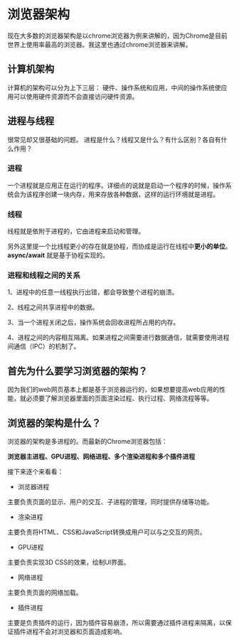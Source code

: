 # 浏览器架构
现在大多数的浏览器架构是以chrome浏览器为例来讲解的，因为Chrome是目前世界上使用率最高的浏览器。我这里也通过chrome浏览器来讲解。

## 计算机架构
计算机的架构可以分为上下三层： 硬件、操作系统和应用，中间的操作系统使应用可以使用硬件资源而不会直接访问硬件资源。

## 进程与线程
很常见却又很基础的问题。
进程是什么？线程又是什么？有什么区别？各自有什么作用？

### 进程
一个进程就是应用正在运行的程序。详细点的说就是启动一个程序的时候，操作系统会为该程序创建一块内存，用来存放各种数据，这样的运行环境就是进程。

### 线程
线程就是依附于进程的，它由进程来启动和管理。

另外这里提一个比线程更小的存在就是协程，而协成是运行在线程中**更小的单位**。**async/await** 就是基于协程实现的。

### 进程和线程之间的关系
1、进程中的任意一线程执行出错，都会导致整个进程的崩溃。

2、线程之间共享进程中的数据。

3、当一个进程关闭之后，操作系统会回收进程所占用的内存。

4、进程之间的内容相互隔离。如果进程之间需要进行数据通信，就需要使用进程间通信（IPC）的机制了。


## 首先为什么要学习浏览器的架构？

因为我们的web网页基本上都是基于浏览器运行的，如果想要提高web应用的性能，就必须要了解浏览器里面的页面渲染过程、执行过程、网络流程等等。

## 浏览器的架构是什么？

浏览器的架构是多进程的。而最新的Chrome浏览器包括：

**浏览器主进程、GPU进程、网络进程、多个渲染进程和多个插件进程**

接下来逐个来看看：

- 浏览器进程

主要负责页面的显示、用户的交互、子进程的管理，同时提供存储等功能。

- 渲染进程

主要负责将HTML、CSS和JavaScript转换成用户可以与之交互的网页。

- GPU进程

主要负责实现3D CSS的效果，绘制UI界面。

- 网络进程

主要负责页面的网络加载。

- 插件进程

主要是负责插件的运行，因为插件容易崩溃，所以需要通过插件进程来隔离，以保证插件进程不会对浏览器和页面造成影响。


